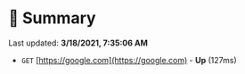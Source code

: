 # 📖 Summary
Last updated: **3/18/2021, 7:35:06 AM**

- `GET` [https://google.com](https://google.com) - **Up** (127ms)
